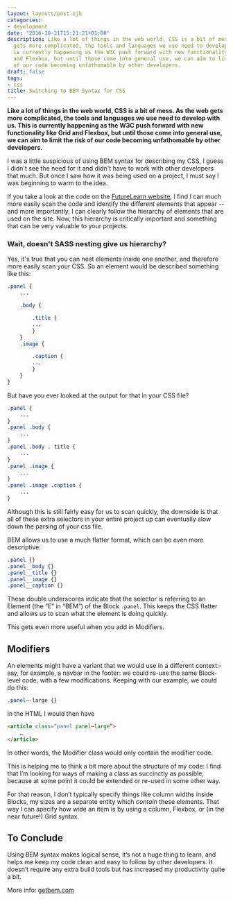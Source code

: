 ```yaml
---
layout: layouts/post.njk
categories:
- development
date: "2016-10-21T15:21:21+01:00"
description: Like a lot of things in the web world, CSS is a bit of mess. As the web
  gets more complicated, the tools and languages we use need to develop with us. This
  is currently happening as the W3C push forward with new functionality like Grid
  and Flexbox, but until those come into general use, we can aim to limit the risk
  of our code becoming unfathomable by other developers.
draft: false
tags:
- css
title: Switching to BEM Syntax for CSS
---
```


**Like a lot of things in the web world, CSS is a bit of mess. As the web gets more complicated, the tools and languages we use need to develop with us. This is currently happening as the W3C push forward with new functionality like Grid and Flexbox, but until those come into general use, we can aim to limit the risk of our code becoming unfathomable by other developers.**

I was a little suspicious of using BEM syntax for describing my CSS, I guess I didn't see the need for it and didn't have to work with other developers that much. But once I saw how it was being used on a project, I must say I was beginning to warm to the idea.

If you take a look at the code on the [FutureLearn website](http://futurelearn.com), I find I can much more easily scan the code and identify the different elements that appear -- and more importantly, I can clearly follow the hierarchy of elements that are used on the site. Now, this hierarchy is critically important and something that can be very valuable to your projects.

### Wait, doesn't SASS nesting give us hierarchy?

Yes, it's true that you can nest elements inside one another, and therefore more easily scan your CSS. So an element would be described something like this:

```scss
.panel {
    ...

    .body {

        .title {
        ...
        }
    }
    .image {

        .caption {
        ...
        }
    }
}
```
But have you ever looked at the output for that in your CSS file?

```scss
.panel {
    ...
}
.panel .body {
    ...
}
.panel .body . title {
    ...
}
.panel .image {
    ...
}
.panel .image .caption {
    ...
}
```
Although this is still fairly easy for us to scan quickly, the downside is that all of these extra selectors in your entire project up can eventually slow down the parsing of your css file.

BEM allows us to use a much flatter format, which can be even more descriptive:

```scss
.panel {}
.panel__body {}
.panel__title {}
.panel__image {}
.panel__caption {}
```

These double underscores indicate that the selector is referring to an Element (the “E” in “BEM”) of the Block `.panel`. This keeps the CSS flatter and allows us to scan what the element is doing quickly.

This gets even more useful when you add in Modifiers.

## Modifiers

An elements might have a variant that we would use in a different context:- say, for example, a navbar in the footer: we could re-use the same Block-level code, with a few modifications. Keeping with our example, we could do this:

```scss
.panel—-large {}
```

In the HTML I would then have

```html
<article class=“panel panel—large”>
	…
</article>
```

In other words, the Modifier class would only contain the modifier code.

This is helping me to think a bit more about the structure of my code: I find that I’m looking for ways of making a class as succinctly as possible, because at some point it could be extended or re-used in some other way.

For that reason, I don’t typically specify things like column widths inside Blocks, my sizes are a separate entity which _contain_ these elements. That way I can specify how wide an item is by using a column, Flexbox, or (in the near future!) Grid syntax.

## To Conclude

Using BEM syntax makes logical sense, it’s not a huge thing to learn, and helps me keep my code clean and easy to follow by other developers. It doesn’t require any extra build tools but has increased my productivity quite a bit.

More info: [getbem.com](http://getbem.com/introduction/)
